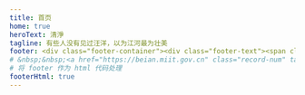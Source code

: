 ```yaml
---
title: 首页
home: true
heroText: 清淨
tagline: 有些人没有见过汪洋，以为江河最为壮美
footer: <div class="footer-container"><div class="footer-text"><span class="left">[ 纸上得来终觉浅</span><span class="footer-text-icon"><span class="iconfont icon-shandian1"></span></span><span class="right">绝知此事要躬行 ]</span></div>Copyright © 2021-present Junfeng Dai <br> <a href="https://beian.miit.gov.cn" class="record-num" target="_blank">蜀ICP备2021009537号</a>
# &nbsp;&nbsp;<a href="https://beian.miit.gov.cn" class="record-num" target="_blank">蜀ICP备2021009537号-2</a></div>
# 将 footer 作为 html 代码处理
footerHtml: true 
---
```


<LoadingPage v-if="show" :frontmatter="frontmatter" :loadingText="'记录，成为更好的自己'" />

<script>

  import { onMounted, ref } from 'vue'
  import { usePageFrontmatter } from '@vuepress/client'
  import { useRoute } from 'vue-router'

  export default {
    setup() {
      const route = useRoute()
      const show = ref(route.path === '/')

      const frontmatter = usePageFrontmatter()

      onMounted(() => {
        // DOM 加载完成后去掉 loading
        setTimeout(() => {
          show.value = false
        })
      })

      return {
        frontmatter,
        show
      }
    }
  }
</script>

<style>
  html.dark .loading-wrapper .loading-img {
    background-image: url('/images/loading/loading-pen_dark.gif');
  }

  /* html.dark .loading-wrapper {
    background-color: #fff;
  }

  html.dark .loading-wrapper {
    background-color: #232323;
  } */
</style>